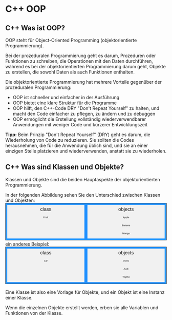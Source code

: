 # C++ OOP
## C++ Was ist OOP?
OOP steht für Object-Oriented Programming (objektorientierte Programmierung).

Bei der prozeduralen Programmierung geht es darum, Prozeduren oder Funktionen zu schreiben, die Operationen mit den Daten durchführen, während es bei der objektorientierten Programmierung darum geht, Objekte zu erstellen, die sowohl Daten als auch Funktionen enthalten.

Die objektorientierte Programmierung hat mehrere Vorteile gegenüber der prozeduralen Programmierung:
- OOP ist schneller und einfacher in der Ausführung
- OOP bietet eine klare Struktur für die Programme
- OOP hilft, den C++-Code DRY "Don't Repeat Yourself" zu halten, und macht den Code einfacher zu pflegen, zu ändern und zu debuggen
- OOP ermöglicht die Erstellung vollständig wiederverwendbarer Anwendungen mit weniger Code und kürzerer Entwicklungszeit

**Tipp:** Beim Prinzip "Don't Repeat Yourself" (DRY) geht es darum, die Wiederholung von Code zu reduzieren. Sie sollten die Codes herausnehmen, die für die Anwendung üblich sind, und sie an einer einzigen Stelle platzieren und wiederverwenden, anstatt sie zu wiederholen.

## C++ Was sind Klassen und Objekte?
Klassen und Objekte sind die beiden Hauptaspekte der objektorientierten Programmierung.

In der folgenden Abbildung sehen Sie den Unterschied zwischen Klassen und Objekten:  
![Klassen Beispiel eins](../bilder/klassenundobjektbeispieleins.png)  
ein anderes Beispiel:  
![Klassen Beispiel zwei](../bilder/klassenundobjektbeispielzwei.png)  

Eine Klasse ist also eine Vorlage für Objekte, und ein Objekt ist eine Instanz einer Klasse.

Wenn die einzelnen Objekte erstellt werden, erben sie alle Variablen und Funktionen von der Klasse.
